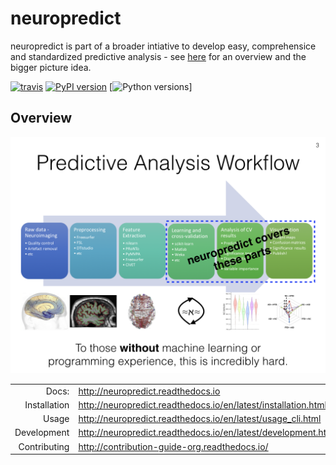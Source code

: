 # neuropredict

neuropredict is part of a broader intiative to develop easy, comprehensice and standardized predictive analysis - see [here](https://drive.google.com/open?id=0BxUb8ldwZEYJR3pCWFpyRUI1YUE) for an overview and the bigger picture idea.

[![travis](https://travis-ci.org/raamana/neuropredict.svg?branch=master)](https://travis-ci.org/raamana/neuropredict.svg?branch=master)
[![PyPI version](https://badge.fury.io/py/neuropredict.svg)](https://badge.fury.io/py/neuropredict)
[![Python versions](https://img.shields.io/badge/python-3.5%2C%203.6-blue.svg)]

## Overview
![roleofneuropredict](docs/role.png)

|||
|--:|---|
| Docs: |  http://neuropredict.readthedocs.io |
| Installation  | http://neuropredict.readthedocs.io/en/latest/installation.html  |
|  Usage |   http://neuropredict.readthedocs.io/en/latest/usage_cli.html |
|  Development |   http://neuropredict.readthedocs.io/en/latest/development.html |
| Contributing | http://contribution-guide-org.readthedocs.io/ |
